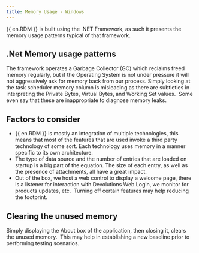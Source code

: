```yaml
---
title: Memory Usage - Windows
---
```

{{ en.RDM }} is built using the .NET Framework, as such it presents the memory usage patterns typical of that framework.

## .Net Memory usage patterns

The framework operates a Garbage Collector (GC) which reclaims freed memory regularly, but if the Operating System is not under pressure it will not aggressively ask for memory back from our process. Simply looking at the task scheduler memory column is misleading as there are subtleties in interpreting the Private Bytes, Virtual Bytes, and Working Set values.  Some even say that these are inappropriate to diagnose memory leaks.

## Factors to consider

* {{ en.RDM }} is mostly an integration of multiple technologies, this means that most of the features that are used invoke a third party technology of some sort. Each technology uses memory in a manner specific to its own architecture.
* The type of data source and the number of entries that are loaded on startup is a big part of the equation. The size of each entry, as well as the presence of attachments, all have a great impact.
* Out of the box, we host a web control to display a welcome page, there is a listener for interaction with Devolutions Web Login, we monitor for products updates, etc.  Turning off certain features may help reducing the footprint.

## Clearing the unused memory

Simply displaying the About box of the application, then closing it, clears the unused memory.  This may help in establishing a new baseline prior to performing testing scenarios.
